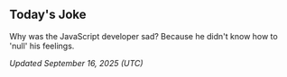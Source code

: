 ## Today's Joke
Why was the JavaScript developer sad? Because he didn't know how to 'null' his feelings.

*Updated September 16, 2025 (UTC)*
